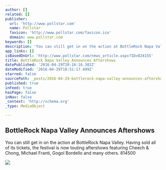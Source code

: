 ```yaml
---
author: []
related: []
publisher:
  url: 'http://www.pollstar.com'
  name: Pollstar
  favicon: 'http://www.pollstar.com/favicon.ico'
  domain: www.pollstar.com
keywords: []
description: 'You can still get in on the action at BottleRock Napa Valley. Having sold all of its tickets, the festival is now touting aftershows featuring Cheech & Chong, Michael Franti, Gogol Bordello and many others. 814500'
app_links: []
isBasedOnUrl: 'http://www.pollstar.com/news_article.aspx?ID=824155'
title: BottleRock Napa Valley Announces Aftershows
datePublished: '2016-04-29T20:16:16.382Z'
dateModified: '2016-04-29T18:51:17.499Z'
starred: false
sourcePath: _posts/2016-04-29-bottlerock-napa-valley-announces-aftershows.md
published: true
inFeed: true
hasPage: false
inNav: false
_context: 'http://schema.org'
_type: MediaObject

---
```

<article style=""><h1>BottleRock Napa Valley Announces Aftershows</h1><p>You can still get in on the action at BottleRock Napa Valley. Having sold all of its tickets, the festival is now touting aftershows featuring Cheech &amp; Chong, Michael Franti, Gogol Bordello and many others. 814500</p><img src="http://image.pollstar.com/WeblogFiles/pollstar/1308291114228701955_v1.jpg" /></article>